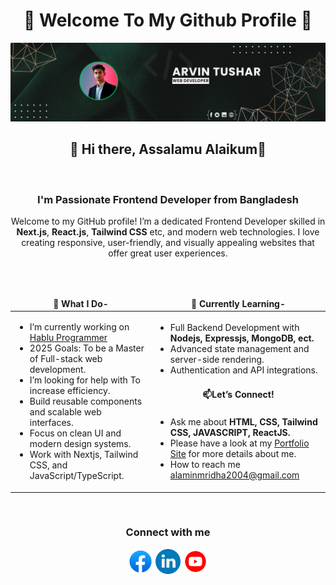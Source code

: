 <h1 align="center" >💫 Welcome To My Github Profile 💫</h1>

![al-amin-2004](https://github.com/al-amin-2004/al-amin-2004/blob/main/github-banner.png)


<h2 align="center">👋 Hi there,  Assalamu Alaikum👋</h2>

</br>
<h3 align="center"> I'm Passionate Frontend Developer from Bangladesh</h3>

<p align="center">Welcome to my GitHub profile! I’m a dedicated Frontend Developer skilled in <b>Next.js</b>, <b>React.js</b>, <b>Tailwind CSS</b> etc, and modern web technologies. I love creating responsive, user-friendly, and visually appealing websites that offer great user experiences. </p>



</br></br>

<table>
 <thead align="center">
    <tr>
      <td><b>💼 What I Do-</b></td>
      <td><b>🌱 Currently Learning-</b></td>
    </tr>
  </thead>
  <tbody>
    <tr>
      <td rowspan="4">
        <ul>
          <li>I’m currently working on <a href="https://www.hablu-programmer.com">Hablu Programmer</a></li>
          <li>2025 Goals: To be a Master of Full-stack web development.</li>
          <li>I’m looking for help with To increase efficiency.</li>
          <li>Build reusable components and scalable web interfaces.</li>
          <li>Focus on clean UI and modern design systems.</li>
          <li>Work with Nextjs, Tailwind CSS, and JavaScript/TypeScript.</li>
        </ul>
      </td>
    </tr>
    <tr>
      <td>
        <ul>
          <li>Full Backend Development with <b>Nodejs, Expressjs, MongoDB, ect.</b></li>
          <li>Advanced state management and server-side rendering.</li>
          <li>Authentication and API integrations.</li>
        </ul>
      </td>
    </tr>
    <tr>
      <td align="center" ><b>📫Let’s Connect!</b></td>
    </tr>
    <tr>
      <td>
        <ul>
          <li>Ask me about <b>HTML, CSS, Tailwind CSS, JAVASCRIPT, ReactJS.</b></li>
          <li>Please have a look at my <a href="https://arvin-tushar.vercel.app">Portfolio Site</a> for more details about me.</li>
          <li>How to reach me <a href="mailto:alaminmridha2004@gmail.com">alaminmridha2004@gmail.com</a></li>
        </ul>
      </td>
    </tr>
  </tbody>
</table>



</br>
<h3 align="center">Connect with me</h3>

<div  align="center">
 <a href="https://www.facebook.com/arvin.tushar.2024" target="blank"><img src="https://github.com/al-amin-2004/al-amin-2004/blob/main/assets/facebook.svg" height="40" width="40"/></a>
 <a href="www.linkedin.com/in/al-amin2004" target="blank"><img src="https://github.com/al-amin-2004/al-amin-2004/blob/main/assets/linkedin.svg" height="40" width="40"/></a>
 <a href="https://www.youtube.com/" target="blank"><img src="https://github.com/al-amin-2004/al-amin-2004/blob/main/assets/youtube.svg" height="40" width="40"/></a>
</div>

<!-- ![GitHub stats](https://github-readme-stats.vercel.app/api?username=al-amin-2004&show_icons=true&theme=tokyonight) -->
